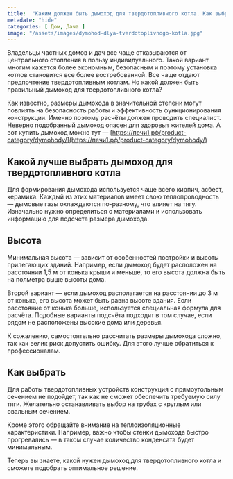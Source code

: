 ```yaml
---
title:  "Каким должен быть дымоход для твердотопливного котла. Как выбрать"
metadate: "hide"
categories: [ Дом, Дача ]
image: "/assets/images/dymohod-dlya-tverdotoplivnogo-kotla.jpg"
---
```

Владельцы частных домов и дач все чаще отказываются от центрального отопления в пользу индивидуального. Такой вариант многим кажется более экономным, безопасным и поэтому установка котлов становится все более востребованной. Все чаще отдают предпочтение твердотопливным котлам. Но какой должен быть правильный дымоход для твердотопливного котла?

Как известно, размеры дымохода в значительной степени могут повлиять на безопасность работы и эффективность функционирования конструкции. Именно поэтому расчёты должен проводить специалист. Неверно подобранный дымоход опасен для здоровья жителей дома. А вот купить дымоход можно тут — [https://печи1.рф/product-category/dymohody/](https://печи1.рф/product-category/dymohody/) 

## Какой лучше выбрать дымоход для твердотопливного котла

Для формирования дымохода используется чаще всего кирпич, асбест, керамика. Каждый из этих материалов имеет свою теплопроводность — дымовые газы охлаждаются по-разному, что влияет на тягу. Изначально нужно определиться с материалами и использовать информацию для подсчета размера дымохода.

## Высота

Минимальная высота — зависит от особенностей постройки и высоты прилегающих зданий. Например, если дымоход будет расположен на расстоянии 1,5 м от конька крыши и меньше, то его высота должна быть на полметра выше высоты дома.

Второй вариант — если дымоход располагается на расстоянии до 3 м от конька, его высота может быть равна высоте здания. Если расстояние от конька больше, используется специальная формула для расчёта. Подобные варианты подсчёта подходят в том случае, если рядом не расположены высокие дома или деревья.

К сожалению, самостоятельно рассчитать размеры дымохода сложно, так как велик риск допустить ошибку. Для этого лучше обратиться к профессионалам.

## Как выбрать

Для работы твердотопливных устройств конструкция с прямоугольным сечением не подойдет, так как не сможет обеспечить требуемую силу тяги. Желательно останавливать выбор на трубах с круглым или овальным сечением.

Кроме этого обращайте внимание на теплоизоляционные характеристики. Например, важно чтобы стенки дымохода быстро прогревались — в таком случае количество конденсата будет минимальным.

Теперь вы знаете, какой нужен дымоход для твердотопливного котла и сможете подобрать оптимальное решение.
